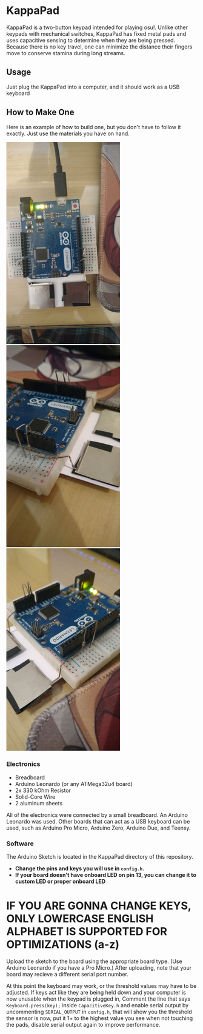 # KappaPad

KappaPad is a two-button keypad intended for playing osu!. Unlike other keypads with mechanical switches, KappaPad has fixed metal pads and uses capacitive sensing to determine when they are being pressed. Because there is no key travel, one can minimize the distance their fingers move to conserve stamina during long streams.

## Usage

Just plug the KappaPad into a computer, and it should work as a USB keyboard

## How to Make One

Here is an example of how to build one, but you don't have to follow it exactly. Just use the materials you have on hand.

<img src="./images/up.jpg" width=300/>
<img src="./images/left.jpg" width=300/>
<img src="./images/right.jpg" width=300/>

### Electronics

* Breadboard
* Arduino Leonardo (or any ATMega32u4 board)
* 2x 330 kOhm Resistor
* Solid-Core Wire
* 2 aluminum sheets

All of the electronics were connected by a small breadboard. An Arduino Leonardo was used. Other boards that can act as a USB keyboard can be used, such as Arduino Pro Micro, Arduino Zero, Arduino Due, and Teensy.

### Software

The Arduino Sketch is located in the KappaPad directory of this repository.

* **Change the pins and keys you will use in `config.h`.**
* **If your board doesn't have onboard LED on pin 13, you can change it to custom LED or proper onboard LED**

# **IF YOU ARE GONNA CHANGE KEYS, ONLY LOWERCASE ENGLISH ALPHABET IS SUPPORTED FOR OPTIMIZATIONS (a-z)**

Upload the sketch to the board using the appropriate board type. (Use Arduino Leonardo if you have a Pro Micro.) After uploading, note that your board may recieve a different serial port number.

At this point the keyboard may work, or the threshold values may have to be adjusted. If keys act like they are being held down and your computer is now unusable when the keypad is plugged in, Comment the line that says `Keyboard.press(key);` inside `CapacitiveKey.h`  and enable serial output by uncommenting `SERIAL_OUTPUT` in `config.h`, that will show you the threshold the sensor is now, put it 1+ to the highest value you see when not touching the pads, disable serial output again to improve performance.
